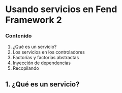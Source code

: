 # Usando servicios en Fend Framework 2

### Contenido

1. ¿Qué es un servicio?
2. Los servicios en los controladores
3. Factorías y factorías abstractas
4. Inyección de dependencias
5. Recopilando

## 1. ¿Qué es un servicio?
